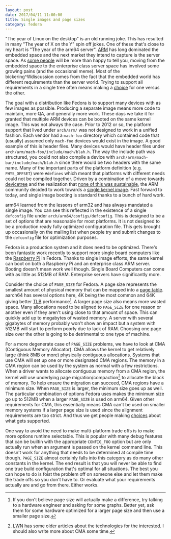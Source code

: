 ```yaml
---
layout: post
date: 2017/04/11 11:00:00
title: Single images and page sizes
category: fedora
---
```

"The year of Linux on the desktop" is an old running joke. This has resulted
in many "The year of X on the Y" spin off jokes. One of these that's close to
my heart is "The year of the arm64 server". [ARM](https://www.arm.com/) has
long dominated the embedded space and the next market they intend to capture
is the server space. As [some people](https://twitter.com/jonmasters) will
be more than happy to tell you, moving from the embedded space to the
enterprise class server space has involved some growing pains (and the
occasional meme). Most of the bickering^Wdiscussion comes from the fact that
the embedded world has different requirements than the server world. Trying
to support all requirements in a single tree often means making a
[choice](https://plus.google.com/+JonMasters/posts/GFrXmFUBMuJ) for one
versus the other.

The goal with a distribution like Fedora is to support many devices with as
few images as possible. Producing a separate image means more code to
maintain, more QA, and generally more work. These days we take it for granted
that multiple ARM devices can be booted on the same kernel image. This was
not always the case. Prior to 2012 or so, the platform support that lived
under `arch/arm/` was not designed to work in a unified fashion. Each
vendor had a `mach-foo` directory which contained code that (usually) assumed
only `mach-foo` devices would exist in the image. A good example of this is
header files. Many devices would have header files under
`arch/arm/mach-foo/include/mach/blah.h`. The way the include path was
structured, you could not also compile a device with
`arch/arm/mach-bar/include/mach/blah.h` since there would be two headers with
the same name. Many of the important parts of the platform definition (e.g.
`PHYS_OFFSET`) were `#defines` which meant that platforms with different needs
could not be compiled together.
 Driven by a combination of a
move towards [devicetree](https://lwn.net/Articles/414016/) and the realization
that [none of this was sustainable](https://lwn.net/Articles/501696/), the ARM
community decided to work towards a [single kernel image](https://lwn.net/Articles/513952/). Fast forward to today, and single image booting is standard thanks
to a bunch of hard work.

arm64 learned from the lessons of arm32 and has always mandated a single image.
You can see this reflected in the existence of a single `defconfig` file under
`arch/arm64/configs/defconfig`. This is designed to be a set of options that
are reasonable for most platforms. It is not designed to be a production ready
fully optimized configuration file. This gets brought up occasionally on the
mailing list when people try and submit changes to the `defconfig` file for
optimization purposes.

Fedora is a production system and it does need to be optimized.
There's been fantastic work recently to support more
single board computers like the
[Raspberry Pi](https://fedoramagazine.org/raspberry-pi-support-fedora-25-beta/)
in Fedora. Thanks to single image efforts, the same kernel can boot on both
a Raspberry Pi and an enterprise class ARM server. Booting doesn't mean work
well though. Single Board Computers can come with as little as 512MB of RAM.
Enterprise servers have significantly more.

Consider the choice of `PAGE_SIZE` for Fedora. A page size represents the
smallest amount of physical memory that can be mapped into a
[page table](https://en.wikipedia.org/wiki/Page_table). aarch64 has several
options here, 4K being the most common and 64K giving better [TLB](https://en.wikipedia.org/wiki/Translation_lookaside_buffer)
performance[^1]. A larger page size also means more wasted space. Many
allocations need to be aligned to `PAGE_SIZE` for one reason or another even
if they aren't using close to that amount of space. This can quickly add up to
megabytes of wasted memory. A server with several gigabytes of memory probably 
won't show an impact but a system with 512MB will start to perform poorly due
to lack of RAM. Choosing one page size over the other is going to be
detrimental to one type of machine.

For a more degenerate case of `PAGE_SIZE` problems, we have to look at CMA
(Contiguous Memory Allocator). CMA allows the kernel to get relatively
large (think 8MB or more) physically contiguous allocations. Systems
that use CMA will set up one or more designated CMA regions. The memory in
a CMA region can be used by the system as normal with a few restrictions.
When a driver wants to allocate contiguous memory from a CMA region, the
kernel will use underlying page migration/compaction[^2] to allocate
the block of memory. To help ensure the migration can succeed, CMA regions
have a minimum size. When `PAGE_SIZE` is larger, the minimum size goes up
as well. The particular combination of options Fedora uses makes the minimum
size go up to 512MB when a larger `PAGE_SIZE` is used on arm64. Given other
requirements for CMA, this essentially means CMA can't be used on smaller
memory systems if a larger page size is used since the alignment requirements
are too strict. And thus we get people making [choices](https://plus.google.com/+JonMasters/posts/GFrXmFUBMuJ) 
about what gets supported.

One way to avoid the need to make multi-platform trade offs is to make more
options runtime selectable. This is popular with many debug features that
can be builtin with the appropriate `CONFIG_FOO` option but are only actually
run when an argument is passed on the kernel command line. This doesn't
work for anything that needs to be determined at compile time though.
`PAGE_SIZE` almost certainly falls into this category as do many other
constants in the kernel. The end result is that you will never be able to
find one true build configuration that's optimal for all situations.
The best you can hope to do is foist the problem off on someone else and
let them make the trade offs so you don't have to. Or evaluate what your
requirements actually are and go from there. Either works.

[^1]: If you don't believe page size will actually make a difference, try
talking to a hardware engineer and asking for some graphs. Better yet, ask
them for some hardware optimized for a larger page size and then use a smaller
page size.

[^2]: [LWN](http://www.lwn.net) has some older articles about the technologies
for the interested. I should also write more about CMA some time.
